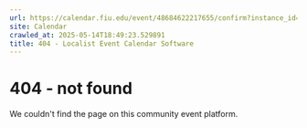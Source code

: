```yaml
---
url: https://calendar.fiu.edu/event/48684622217655/confirm?instance_id=48684622218680&return=https%3A%2F%2Fcalendar.fiu.edu%2Fmarc
site: Calendar
crawled_at: 2025-05-14T18:49:23.529891
title: 404 - Localist Event Calendar Software
---
```


# 404 - not found
We couldn't find the page on this community event platform.
